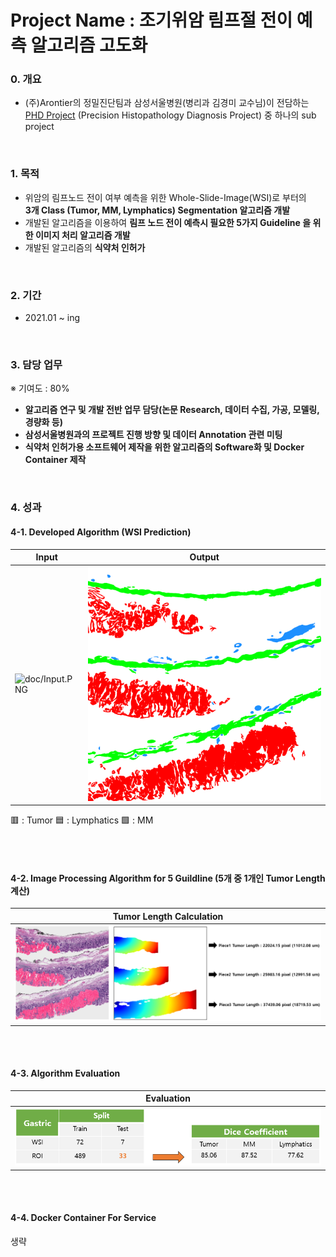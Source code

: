 # Project Name : 조기위암 림프절 전이 예측 알고리즘 고도화

### 0. 개요
- (주)Arontier의 정밀진단팀과 삼성서울병원(병리과 김경미 교수님)이 전담하는   
[PHD Project](https://github.com/AhnHeeYoung/Projects-Arontier/blob/master/ICIscore/doc/PHD.PNG) (Precision Histopathology Diagnosis Project) 중 하나의 sub project   

<br />

### 1. 목적
- 위암의 림프노드 전이 여부 예측을 위한 Whole-Slide-Image(WSI)로 부터의   
**3개 Class (Tumor, MM, Lymphatics) Segmentation 알고리즘 개발**   
- 개발된 알고리즘을 이용하여 **림프 노드 전이 예측시 필요한 5가지 Guideline 을 위한 이미지 처리 알고리즘 개발**   
- 개발된 알고리즘의 **식약처 인허가** 

<br />
  
### 2. 기간
- 2021.01 ~ ing

<br />

### 3. 담당 업무
 ※ 기여도 : 80%
- **알고리즘 연구 및 개발 전반 업무 담당(논문 Research, 데이터 수집, 가공, 모델링, 경량화 등)**   
- **삼성서울병원과의 프로젝트 진행 방향 및 데이터 Annotation 관련 미팅**
- **식약처 인허가용 소프트웨어 제작을 위한 알고리즘의 Software화 및 Docker Container 제작**  

<br />

### 4. 성과 

#### 4-1. Developed Algorithm (WSI Prediction)

| Input | Output |
|---|---|
|![doc/Input.PNG](./doc/Input.PNG)|![./doc/Output.PNG](./doc/Output.PNG)|

:red_square: : Tumor
:blue_square: : Lymphatics
:green_square: : MM

<br />
<br />

#### 4-2. Image Processing Algorithm for 5 Guildline (5개 중 1개인 Tumor Length 계산)

| Tumor Length Calculation |
|---|
|![doc/Tumor_Length.PNG](./doc/Tumor_Length.PNG)|


<br />
<br />

#### 4-3. Algorithm Evaluation

| Evaluation |
|---|
|![doc/Dice.PNG](./doc/Dice.PNG)|


<br />
<br />

#### 4-4. Docker Container For Service
생략
